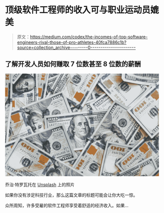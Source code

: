 # 顶级软件工程师的收入可与职业运动员媲美

> 原文：<https://medium.com/codex/the-incomes-of-top-software-engineers-rival-those-of-pro-athletes-40fca7886c1b?source=collection_archive---------0----------------------->

## 了解开发人员如何赚取 7 位数甚至 8 位数的薪酬

![](img/fb3cb88aea1841516039b65fa22ea9e1.png)

乔治·特罗瓦托在 [Unsplash](https://unsplash.com?utm_source=medium&utm_medium=referral) 上的照片

如果你没有涉足科技行业，那么这篇文章的标题可能会让你大吃一惊。

众所周知，许多受雇的软件工程师享受着舒适的经济收入。如果…